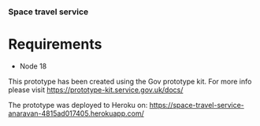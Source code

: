 ### Space travel service

# Requirements
- Node 18

This prototype has been created using the Gov prototype kit. For more info please visit https://prototype-kit.service.gov.uk/docs/

The prototype was deployed to Heroku on: https://space-travel-service-anaravan-4815ad017405.herokuapp.com/